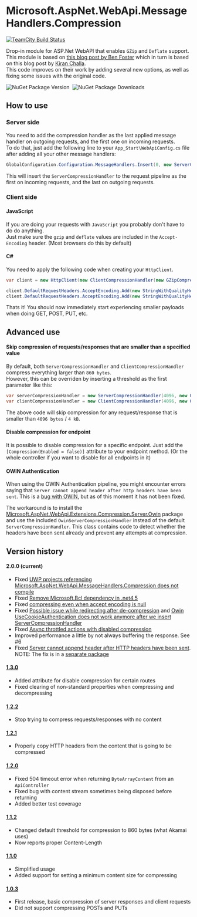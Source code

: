 Microsoft.AspNet.WebApi.MessageHandlers.Compression
===================================================
[![TeamCity Build Status](https://img.shields.io/teamcity/https/teamcity.knowit.no/e/External_MicrosoftAspNetWebApiExtensionsCompression_General_Release.svg?style=flat-square)](https://teamcity.knowit.no/viewType.html?buildTypeId=External_MicrosoftAspNetWebApiExtensionsCompression_General_Release&tab=buildTypeStatusDiv&branch_External_MicrosoftAspNetWebApiExtensionsCompression_General=__all_branches__)  

Drop-in module for ASP.Net WebAPI that enables `GZip` and `Deflate` support.  
This module is based on [this blog post by Ben Foster](http://benfoster.io/blog/aspnet-web-api-compression) which in turn is based on this blog post by [Kiran Challa](http://blogs.msdn.com/b/kiranchalla/archive/2012/09/04/handling-compression-accept-encoding-sample.aspx).  
This code improves on their work by adding several new options, as well as fixing some issues with the original code.

![NuGet Package Version](http://img.shields.io/nuget/v/Microsoft.AspNet.WebApi.Extensions.Compression.Server.svg?style=flat-square)&nbsp;&nbsp;![NuGet Package Downloads](http://img.shields.io/nuget/dt/Microsoft.AspNet.WebApi.Extensions.Compression.Server.svg?style=flat-square)

## How to use
### Server side
You need to add the compression handler as the last applied message handler on outgoing requests, and the first one on incoming requests.  
To do that, just add the following line to your `App_Start\WebApiConfig.cs` file after adding all your other message handlers:  
```csharp
GlobalConfiguration.Configuration.MessageHandlers.Insert(0, new ServerCompressionHandler(new GZipCompressor(), new DeflateCompressor()));
```
This will insert the `ServerCompressionHandler` to the request pipeline as the first on incoming requests, and the last on outgoing requests.
  
### Client side
  
#### JavaScript
If you are doing your requests with `JavaScript` you probably don't have to do do anything.  
Just make sure the `gzip` and `deflate` values are included in the `Accept-Encoding` header. (Most browsers do this by default)  
  
#### C\# 
You need to apply the following code when creating your `HttpClient`.  
```csharp
var client = new HttpClient(new ClientCompressionHandler(new GZipCompressor(), new DeflateCompressor()));

client.DefaultRequestHeaders.AcceptEncoding.Add(new StringWithQualityHeaderValue("gzip"));
client.DefaultRequestHeaders.AcceptEncoding.Add(new StringWithQualityHeaderValue("deflate"));
```
  
Thats it! You should now immediately start experiencing smaller payloads when doing GET, POST, PUT, etc.

## Advanced use
#### Skip compression of requests/responses that are smaller than a specified value
By default, both `ServerCompressionHandler` and `ClientCompressionHandler` compress everything larger than `860 bytes`.  
However, this can be overriden by inserting a threshold as the first parameter like this:
```csharp
var serverCompressionHandler = new ServerCompressionHandler(4096, new GZipCompressor(), new DeflateCompressor());
var clientCompressionHandler = new ClientCompressionHandler(4096, new GZipCompressor(), new DeflateCompressor());
```
The above code will skip compression for any request/response that is smaller than `4096 bytes` / `4 kB`.

#### Disable compression for endpoint
It is possible to disable compression for a specific endpoint. Just add the `[Compression(Enabled = false)]` attribute to your endpoint method. (Or the whole controller if you want to disable for all endpoints in it)

#### OWIN Authentication
When using the OWIN Authentication pipeline, you might encounter errors saying that `Server cannot append header after http headers have been sent`. This is a [bug with OWIN](katanaproject.codeplex.com/discussions/540202), but as of this moment it has not been fixed.  

The workaround is to install the [Microsoft.AspNet.WebApi.Extensions.Compression.Server.Owin](https://www.nuget.org/packages/Microsoft.AspNet.WebApi.Extensions.Compression.Server.Owin/) package and use the included `OwinServerCompressionHandler` instead of the default `ServerCompressionHandler`. This class contains code to detect whether the headers have been sent already and prevent any attempts at compression.  

## Version history
#### 2.0.0 (current)
* Fixed [UWP projects referencing Microsoft.AspNet.WebApi.MessageHandlers.Compression does not compile](https://github.com/azzlack/Microsoft.AspNet.WebApi.MessageHandlers.Compression/issues/17)
* Fixed [Remove Microsoft.Bcl dependency in .net4.5](https://github.com/azzlack/Microsoft.AspNet.WebApi.MessageHandlers.Compression/issues/23)
* Fixed [compressing even when accept encoding is null](https://github.com/azzlack/Microsoft.AspNet.WebApi.MessageHandlers.Compression/issues/21)
* Fixed [Possible issue while redirecting after de-compression](https://github.com/azzlack/Microsoft.AspNet.WebApi.MessageHandlers.Compression/issues/11) and [Owin UseCookieAuthentication does not work anymore after we insert ServerCompressionHandler](https://github.com/azzlack/Microsoft.AspNet.WebApi.MessageHandlers.Compression/issues/22)
* Fixed [Async throttled actions with disabled compression](https://github.com/azzlack/Microsoft.AspNet.WebApi.MessageHandlers.Compression/issues/20)
* Improved performance a little by not always buffering the response. See #6 
* Fixed [Server cannot append header after HTTP headers have been sent](https://github.com/azzlack/Microsoft.AspNet.WebApi.MessageHandlers.Compression/issues/13). NOTE: The fix is in a [separate package](https://www.nuget.org/packages/Microsoft.AspNet.WebApi.Extensions.Compression.Server.Owin/)

#### [1.3.0](https://www.nuget.org/packages/Microsoft.AspNet.WebApi.MessageHandlers.Compression/1.3.0)
* Added attribute for disable compression for certain routes
* Fixed clearing of non-standard properties when compressing and decompressing

#### [1.2.2](https://www.nuget.org/packages/Microsoft.AspNet.WebApi.MessageHandlers.Compression/1.2.2)
* Stop trying to compress requests/responses with no content

#### [1.2.1](https://www.nuget.org/packages/Microsoft.AspNet.WebApi.MessageHandlers.Compression/1.2.1)
* Properly copy HTTP headers from the content that is going to be compressed

#### [1.2.0](https://www.nuget.org/packages/Microsoft.AspNet.WebApi.MessageHandlers.Compression/1.2.0)
* Fixed 504 timeout error when returning `ByteArrayContent` from an `ApiController`
* Fixed bug with content stream sometimes being disposed before returning
* Added better test coverage

#### [1.1.2](https://www.nuget.org/packages/Microsoft.AspNet.WebApi.MessageHandlers.Compression/1.1.2)
* Changed default threshold for compression to 860 bytes (what Akamai uses)
* Now reports proper Content-Length

#### [1.1.0](https://www.nuget.org/packages/Microsoft.AspNet.WebApi.MessageHandlers.Compression/1.1.0)
* Simplified usage
* Added support for setting a minimum content size for compressing

#### [1.0.3](https://www.nuget.org/packages/Microsoft.AspNet.WebApi.MessageHandlers.Compression/1.0.3)
* First release, basic compression of server responses and client requests
* Did not support compressing POSTs and PUTs
